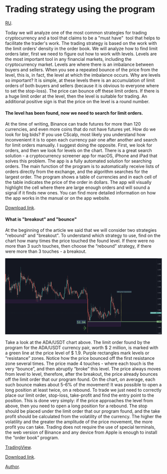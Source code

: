 # Trading strategy using the program
[RU](/pages/TradingStrategyRU.md).

Today we will analyze one of the most common strategies for trading cryptocurrency and a tool that claims to be a "must have"  tool that helps to facilitate the trader's work. The trading strategy is based on the work with the limit orders’ density in the order book. We will analyze how to find limit orders later, first we need to figure out how to work with levels.
Levels are the most important tool in any financial markets, including the cryptocurrency market. Levels are where there is an imbalance between buyers and sellers.
When you see a repeated bounce of the price from the level, this is, in fact, the level at which the imbalance occurs.
Why are levels so important? It is simple, at these levels there is an accumulation of limit orders of both buyers and sellers (because it is obvious to everyone where to set the stop-loss). The price can bounce off these limit orders. If there is a huge limit order at the level, then the level is suitable for trading. An additional positive sign is that the price on the level is a round number.

#### The level has been found, now we need to search for limit orders.

At the time of writing, Binance can trade futures for more than 120 currencies, and even more coins that do not have futures yet. How do we look for big bids?
If you use CScalp, most likely you understand how inconvenient it is to open each currency pair one after another and search for limit orders manually. I suggest doing the opposite. First, we look for orders, and then we look for levels on the chart.
There is a great search solution - a cryptocurrency screener app for macOS, iPhone and iPad that solves this problem. The app is a fully automated solution for searching orders. The main function of the program is to automatically receive lists of orders directly from the exchange, and the algorithm searches for the largest order. The program shows a table of currencies and in each cell of the table indicates the price of the order in dollars. The app will visually highlight the cell where there are large enough orders and will sound a signal if it finds new ones. You can find more detailed information on how the app works in the manual or on the app website.

[Download link](https://apps.apple.com/app/id1590351885).

#### What is "breakout" and "bounce"

At the beginning of the article we said that we will consider two strategies "rebound" and "breakout". To understand which strategy to use, find on the chart how many times the price touched the found level. If there were no more than 3 such touches, then choose the “rebound” strategy, if there were more than 3 touches - a breakout.

![chart adausdt](/images/chart_adausdt.png)

Take a look at the ADA/USDT chart above. The limit order found by the program for the ADA/USDT currency pair, worth $ 2 million, is marked with a green line at the price level of $ 1.9.
Purple rectangles mark levels or “resistance” zones.
Notice how the price bounced off the first resistance zone several times. The price made 4 touches - where each touch is the very “bounce”, and then abruptly “broke” this level. The price always moves from level to level, therefore, after the breakout, the price already bounces off the limit order that our program found. On the chart, on average, each such bounce makes about 5-6% of the movement! It was possible to open a long position at least twice, on a rebound.
To trade we just need to correctly place our limit order, stop-loss, take-profit and find the entry point to the position. This is done very simply: if the price approaches the level from above, then you need to open a long position for a rebound. The stop should be placed under the limit order that our program found, and the take profit should be calculated from the volatility of the currency. The higher the volatility and the greater the amplitude of the price movement, the more profit you can take.
Trading does not require the use of special terminals, the web version of Binance and any device from Apple is enough to install the “order book” program.

[TradingView](https://ru.tradingview.com/chart/ADAUSDT/5b16LrQa-order-book-trading/).

[Download link](https://apps.apple.com/app/id1590351885).

[Author](t.me/engineerios).
